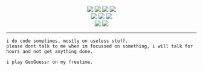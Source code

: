 
<p align="center">
  <img src="https://img.shields.io/badge/-JavaScript-black?style=flat-square&logo=javascript" />
  <img src="https://img.shields.io/badge/-Node.js-black?style=flat-square&logo=Node.js" />
  <img src="https://img.shields.io/badge/-HTML5-black?style=flat-square&logo=html5&logoColor=e34f26" />
  <img src="https://img.shields.io/badge/-CSS3-black?style=flat-square&logo=css3&logoColor=1572b6" /> <br>
  <img src="https://img.shields.io/badge/-Windows-black?style=flat-square&logo=windows" />
  <img src="https://img.shields.io/badge/-Sublime-black?style=flat-square&logo=sublime-text" /> 
  <img src="https://img.shields.io/badge/-Git-black?style=flat-square&logo=git" /> <br>
  <img src="https://img.shields.io/badge/-GitHub-black?style=flat-square&logo=github" /> 
  <img src="https://img.shields.io/badge/-npm-black?style=flat-square&logo=npm" /> 
</p>

___


```
i do code sometimes, mostly on useless stuff.
please dont talk to me when im focussed on something, i will talk for hours and not get anything done.

i play GeoGuessr on my freetime. 
```

<!-- <hr> 
<p align="center">
  <img src="https://github.com/fxmiko/fxmiko/blob/master/assets/coding-hoodie.gif" alt="GIF is being loaded">
</p>

<hr>  -->



<!-- ## <img height="40" src="https://raw.githubusercontent.com/extgfx/extgfx/master/assets/kyubey.gif"/>  Connect With Me! 

<img align="right" height="40" src="https://raw.githubusercontent.com/fxmiko/fxmiko/master/assets/RecklessDrearyGyrfalcon.gif"/>

[![](https://img.shields.io/badge/Linktree-1de9b6?flat-square&logo=LinkTree&logoColor=white&color=gray)](https://linktr.ee/tenjinmiko)
  
[![](https://img.shields.io/badge/Ethereum-3C3C3D?style=flat-circle&logo=Ethereum&logoColor=white&color=gray)](https://github.com/fxmiko/fxmiko/blob/master/crypto.txt)  -->
